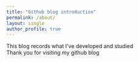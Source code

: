 ```yaml
---
title: "Github blog introduction"
permalink: /about/
layout: single
author_profile: true
---
```


This blog records what I've developed and studied  
Thank you for visiting my github blog  